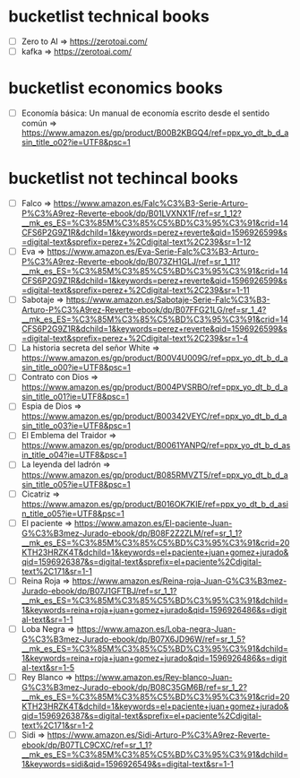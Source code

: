 # bucketlist technical books
- [ ] Zero to AI => https://zerotoai.com/
- [ ] kafka => https://zerotoai.com/

# bucketlist economics books
- [ ] Economía básica: Un manual de economía escrito desde el sentido común => https://www.amazon.es/gp/product/B00B2KBGQ4/ref=ppx_yo_dt_b_d_asin_title_o02?ie=UTF8&psc=1

# bucketlist not techincal books
- [ ] Falco => https://www.amazon.es/Falc%C3%B3-Serie-Arturo-P%C3%A9rez-Reverte-ebook/dp/B01LVXNX1F/ref=sr_1_12?__mk_es_ES=%C3%85M%C3%85%C5%BD%C3%95%C3%91&crid=14CFS6P2G9Z1R&dchild=1&keywords=perez+reverte&qid=1596926599&s=digital-text&sprefix=perez+%2Cdigital-text%2C239&sr=1-12
- [ ] Eva => https://www.amazon.es/Eva-Serie-Falc%C3%B3-Arturo-P%C3%A9rez-Reverte-ebook/dp/B073ZH1GLJ/ref=sr_1_11?__mk_es_ES=%C3%85M%C3%85%C5%BD%C3%95%C3%91&crid=14CFS6P2G9Z1R&dchild=1&keywords=perez+reverte&qid=1596926599&s=digital-text&sprefix=perez+%2Cdigital-text%2C239&sr=1-11
- [ ] Sabotaje => https://www.amazon.es/Sabotaje-Serie-Falc%C3%B3-Arturo-P%C3%A9rez-Reverte-ebook/dp/B07FFG21LG/ref=sr_1_4?__mk_es_ES=%C3%85M%C3%85%C5%BD%C3%95%C3%91&crid=14CFS6P2G9Z1R&dchild=1&keywords=perez+reverte&qid=1596926599&s=digital-text&sprefix=perez+%2Cdigital-text%2C239&sr=1-4
- [ ] La historia secreta del señor White => https://www.amazon.es/gp/product/B00V4U009G/ref=ppx_yo_dt_b_d_asin_title_o00?ie=UTF8&psc=1
- [ ] Contrato con Dios => https://www.amazon.es/gp/product/B004PVSRBO/ref=ppx_yo_dt_b_d_asin_title_o01?ie=UTF8&psc=1
- [ ] Espia de Dios => https://www.amazon.es/gp/product/B00342VEYC/ref=ppx_yo_dt_b_d_asin_title_o03?ie=UTF8&psc=1
- [ ] El Emblema del Traidor => https://www.amazon.es/gp/product/B0061YANPQ/ref=ppx_yo_dt_b_d_asin_title_o04?ie=UTF8&psc=1
- [ ] La leyenda del ladrón => https://www.amazon.es/gp/product/B085RMVZT5/ref=ppx_yo_dt_b_d_asin_title_o05?ie=UTF8&psc=1
- [ ] Cicatriz => https://www.amazon.es/gp/product/B016OK7KIE/ref=ppx_yo_dt_b_d_asin_title_o05?ie=UTF8&psc=1
- [ ] El paciente => https://www.amazon.es/El-paciente-Juan-G%C3%B3mez-Jurado-ebook/dp/B08F2Z2ZLM/ref=sr_1_1?__mk_es_ES=%C3%85M%C3%85%C5%BD%C3%95%C3%91&crid=20KTH23HRZK4T&dchild=1&keywords=el+paciente+juan+gomez+jurado&qid=1596926387&s=digital-text&sprefix=el+paciente%2Cdigital-text%2C171&sr=1-1
- [ ] Reina Roja => https://www.amazon.es/Reina-roja-Juan-G%C3%B3mez-Jurado-ebook/dp/B07J1GFTBJ/ref=sr_1_1?__mk_es_ES=%C3%85M%C3%85%C5%BD%C3%95%C3%91&dchild=1&keywords=reina+roja+juan+gomez+jurado&qid=1596926486&s=digital-text&sr=1-1
- [ ] Loba Negra => https://www.amazon.es/Loba-negra-Juan-G%C3%B3mez-Jurado-ebook/dp/B07X6JD96W/ref=sr_1_5?__mk_es_ES=%C3%85M%C3%85%C5%BD%C3%95%C3%91&dchild=1&keywords=reina+roja+juan+gomez+jurado&qid=1596926486&s=digital-text&sr=1-5
- [ ] Rey Blanco => https://www.amazon.es/Rey-blanco-Juan-G%C3%B3mez-Jurado-ebook/dp/B08C35GM6B/ref=sr_1_2?__mk_es_ES=%C3%85M%C3%85%C5%BD%C3%95%C3%91&crid=20KTH23HRZK4T&dchild=1&keywords=el+paciente+juan+gomez+jurado&qid=1596926387&s=digital-text&sprefix=el+paciente%2Cdigital-text%2C171&sr=1-2
- [ ] Sidi => https://www.amazon.es/Sidi-Arturo-P%C3%A9rez-Reverte-ebook/dp/B07TLC9CXC/ref=sr_1_1?__mk_es_ES=%C3%85M%C3%85%C5%BD%C3%95%C3%91&dchild=1&keywords=sidi&qid=1596926549&s=digital-text&sr=1-1
